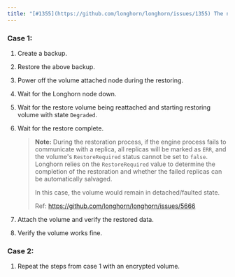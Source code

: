 ```yaml
---
title: "[#1355](https://github.com/longhorn/longhorn/issues/1355) The node the restore volume attached to is down"
---
```


### Case 1:
1. Create a backup.
2. Restore the above backup.
3. Power off the volume attached node during the restoring.
4. Wait for the Longhorn node down.
5. Wait for the restore volume being reattached and starting restoring volume with state `Degraded`.
6. Wait for the restore complete.
   > **Note:**
   > During the restoration process, if the engine process fails to communicate with a replica, all replicas will be marked as `ERR`, and the volume's `RestoreRequired` status cannot be set to `false`. Longhorn relies on the `RestoreRequired` value to determine the completion of the restoration and whether the failed replicas can be automatically salvaged.
   > 
   > In this case, the volume would remain in detached/faulted state.  
   >
   > Ref: https://github.com/longhorn/longhorn/issues/5666

7. Attach the volume and verify the restored data.
8. Verify the volume works fine.

### Case 2:
1. Repeat the steps from case 1 with an encrypted volume.
